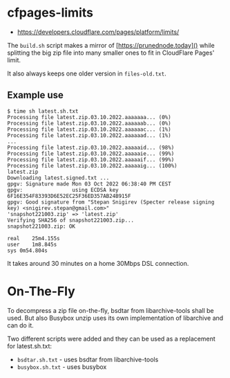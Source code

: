# cfpages-limits

 * https://developers.cloudflare.com/pages/platform/limits/

The `build.sh` script makes a mirror of [https://prunednode.today]()
while splitting the big zip file into many smaller ones to fit in
CloudFlare Pages' limit.

It also always keeps one older version in `files-old.txt`.

## Example use

```
$ time sh latest.sh.txt
Processing file latest.zip.03.10.2022.aaaaaaa... (0%)
Processing file latest.zip.03.10.2022.aaaaaab... (0%)
Processing file latest.zip.03.10.2022.aaaaaac... (1%)
Processing file latest.zip.03.10.2022.aaaaaad... (1%)
...
Processing file latest.zip.03.10.2022.aaaaaid... (98%)
Processing file latest.zip.03.10.2022.aaaaaie... (99%)
Processing file latest.zip.03.10.2022.aaaaaif... (99%)
Processing file latest.zip.03.10.2022.aaaaaig... (100%)
latest.zip
Downloading latest.signed.txt ...
gpgv: Signature made Mon 03 Oct 2022 06:38:40 PM CEST
gpgv:                using ECDSA key 6F16E354F83393D6E52EC25F36ED357AB24B915F
gpgv: Good signature from "Stepan Snigirev (Specter release signing key) <snigirev.stepan@gmail.com>"
'snapshot221003.zip' => 'latest.zip'
Verifying SHA256 of snapshot221003.zip...
snapshot221003.zip: OK

real	25m4.155s
user	1m8.845s
sys	0m54.804s
```

It takes around 30 minutes on a home 30Mbps DSL connection.


# On-The-Fly

To decompress a zip file on-the-fly, bsdtar from libarchive-tools
shall be used. But also Busybox unzip uses its own implementation of
libarchive and can do it.

Two different scripts were added and they can be used as a replacement
for latest.sh.txt:

  * `bsdtar.sh.txt` - uses bsdtar from libarchive-tools
  * `busybox.sh.txt` - uses busybox
